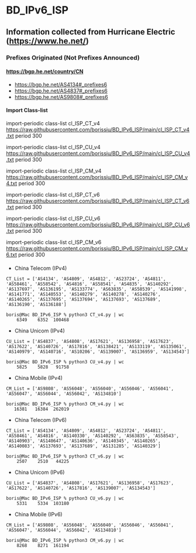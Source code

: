 # BD_IPv6_ISP
## Information collected from Hurricane Electric (https://www.he.net/)

### Prefixes Originated  (Not Prefixes Announced)
#### https://bgp.he.net/country/CN
+ https://bgp.he.net/AS4134#_prefixes6
+ https://bgp.he.net/AS4837#_prefixes6
+ https://bgp.he.net/AS9808#_prefixes6

#### Import Class-list
import-periodic class-list cl_ISP_CT_v4 https://raw.githubusercontent.com/borissiu/BD_IPv6_ISP/main/cl_ISP_CT_v4.txt period 300

import-periodic class-list cl_ISP_CU_v4 https://raw.githubusercontent.com/borissiu/BD_IPv6_ISP/main/cl_ISP_CU_v4.txt period 300

import-periodic class-list cl_ISP_CM_v4 https://raw.githubusercontent.com/borissiu/BD_IPv6_ISP/main/cl_ISP_CM_v4.txt period 300

import-periodic class-list cl_ISP_CT_v6 https://raw.githubusercontent.com/borissiu/BD_IPv6_ISP/main/cl_ISP_CT_v6.txt period 300

import-periodic class-list cl_ISP_CU_v6 https://raw.githubusercontent.com/borissiu/BD_IPv6_ISP/main/cl_ISP_CU_v6.txt period 300

import-periodic class-list cl_ISP_CM_v6 https://raw.githubusercontent.com/borissiu/BD_IPv6_ISP/main/cl_ISP_CM_v6.txt period 300

#### 
+ China Telecom (IPv4)
```
CT_List = ['AS4134', 'AS4809', 'AS4812', 'AS23724', 'AS4811', 'AS58461', 'AS58542', 'AS4816', 'AS58541', 'AS4835', 'AS140292', 'AS137697', 'AS136195', 'AS133774', 'AS63835', 'AS58539', 'AS141998', 'AS141771', 'AS140553', 'AS140279', 'AS140278', 'AS140276', 'AS140265', 'AS137695', 'AS137694', 'AS137693', 'AS137689', 'AS136190', 'AS136188']

boris@Mac BD_IPv6_ISP % python3 CT_v4.py | wc
    6349    6352  100468
```

+ China Unicom (IPv4)
```
CU_List = ['AS4837', 'AS4808', 'AS17621', 'AS136958', 'AS17623', 'AS17622', 'AS140726', 'AS17816', 'AS138421', 'AS133119', 'AS135061', 'AS140979', 'AS140716', 'AS10206', 'AS139007', 'AS136959', 'AS134543']

boris@Mac BD_IPv6_ISP % python3 CU_v4.py | wc
    5825    5828   91758
```

+ China Mobile (IPv4)
```
CM_List = ['AS9808', 'AS56048', 'AS56040', 'AS56046', 'AS56041', 'AS56047', 'AS56044', 'AS56042', 'AS134810']

boris@Mac BD_IPv6_ISP % python3 CM_v4.py | wc
   16381   16384  262019
```


+ China Telecom (IPv6)
```
CT_List = ['AS4134', 'AS4809', 'AS4812', 'AS23724', 'AS4811', 'AS58461', 'AS4816', 'AS140330', 'AS140292', 'AS63835', 'AS58543', 'AS140903', 'AS140647', 'AS140636', 'AS140345', 'AS140265', 'AS140083', 'AS137693', 'AS137689', 'AS131285', 'AS140329']

boris@Mac BD_IPv6_ISP % python3 CT_v6.py | wc
    2507    2510   44225
```

+ China Unicom (IPv6)
```
CU_List = ['AS4837', 'AS4808', 'AS17621', 'AS136958', 'AS17623', 'AS17622', 'AS140726', 'AS17816', 'AS139007', 'AS134543']

boris@Mac BD_IPv6_ISP % python3 CU_v6.py | wc
    5331    5334  103180
```

+ China Mobile (IPv6)
```
CM_List = ['AS9808', 'AS56048', 'AS56040', 'AS56046', 'AS56041', 'AS56047', 'AS56044', 'AS56042', 'AS134810']

boris@Mac BD_IPv6_ISP % python3 CM_v6.py | wc
    8268    8271  161194
```